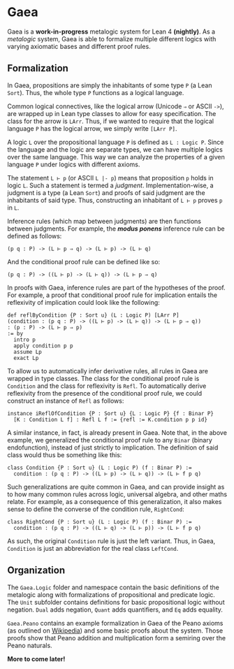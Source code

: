 # Gaea

Gaea is a **work-in-progress** metalogic system for Lean 4 **(nightly)**.
As a *metalogic* system, Gaea is able to formalize multiple different logics
with varying axiomatic bases and different proof rules.

## Formalization

In Gaea, propositions are simply the inhabitants of some type `P` (a Lean `Sort`).
Thus, the whole type `P` functions as a logical language.

Common logical connectives, like the logical arrow (Unicode `⇒` or ASCII `->`),
are wrapped up in Lean type classes to allow for easy specification.
The class for the arrow is `LArr`. 
Thus, if we wanted to require that the logical language `P` has the logical arrow, 
we simply write `[LArr P]`.

A logic `L` over the propositional language `P` is defined as `L : Logic P`.
Since the language and the logic are separate types, 
we can have multiple logics over the same language.
This way we can analyze the properties of a given language `P` 
under logics with different axioms.

The statement `L ⊢ p` (or ASCII `L |- p`) 
means that proposition `p` holds in logic `L`.
Such a statement is termed a *judgment*.
Implementation-wise, a judgment is a type (a Lean `Sort`) 
and proofs of said judgment are the inhabitants of said type.
Thus, constructing an inhabitant of `L ⊢ p` proves `p` in `L`.

Inference rules (which map between judgments) are then functions between judgments.
For example, the ***modus ponens*** inference rule can be defined as follows:

```lean
(p q : P) -> (L ⊢ p ⇒ q) -> (L ⊢ p) -> (L ⊢ q)
```

And the conditional proof rule can be defined like so:

```lean
(p q : P) -> ((L ⊢ p) -> (L ⊢ q)) -> (L ⊢ p ⇒ q)
```

In proofs with Gaea, inference rules are part of the hypotheses of the proof.
For example, a proof that conditional proof rule for implication entails 
the reflexivity of implication could look like the following:

```lean
def reflByCondition {P : Sort u} (L : Logic P) [LArr P]
(condition : (p q : P) -> ((L ⊢ p) -> (L ⊢ q)) -> (L ⊢ p ⇒ q))
: (p : P) -> (L ⊢ p ⇒ p)
:= by
  intro p
  apply condition p p
  assume Lp
  exact Lp
```

To allow us to automatically infer derivative rules, all rules in Gaea are
wrapped in type classes. 
The class for the conditional proof rule is `Condition`
and the class for reflexivity is `Refl`.
To automatically derive reflexivity from the presence of the conditional proof rule, 
we could construct an instance of `Refl` as follows:

```lean
instance iReflOfCondition {P : Sort u} {L : Logic P} {f : Binar P} 
  [K : Condition L f] : Refl L f := {refl := K.condition p p id}
```

A similar instance, in fact, is already present in Gaea.
Note that, in the above example, we generalized the conditional proof rule to any
`Binar` (binary endofunction), instead of just strictly to implication. 
The definition of said class would thus be something like this:

```lean
class Condition {P : Sort u} (L : Logic P) (f : Binar P) :=
  condition : (p q : P) -> ((L ⊢ p) -> (L ⊢ q)) -> (L ⊢ f p q)
```

Such generalizations are quite common in Gaea, 
and can provide insight as to how many common rules across logic, 
universal algebra, and other maths relate.
For example, as a consequence of this generalization, 
it also makes sense to define the converse of the condition rule, `RightCond`:

```lean
class RightCond {P : Sort u} (L : Logic P) (f : Binar P) :=
  condition : (p q : P) -> ((L ⊢ q) -> (L ⊢ p)) -> (L ⊢ f p q)
```

As such, the original `Condition` rule is just the left variant.
Thus, in Gaea, `Condition` is just an abbreviation for the real class `LeftCond`.

## Organization

The `Gaea.Logic` folder and namespace contain the basic definitions of the metalogic 
along with formalizations of propositional and predicate logic.
The `Unit` subfolder contains definitions for basic propositional logic without negation. 
`Dual` adds negation, `Quant` adds quantifiers, and `Eq` adds equality.

`Gaea.Peano` contains an example formalization in Gaea of the
Peano axioms (as outlined on [Wikipedia](https://en.wikipedia.org/wiki/Peano_axioms))
and some basic proofs about the system.
Those proofs show that Peano addition and multiplication 
form a semiring over the Peano naturals.

**More to come later!**
